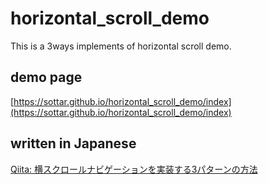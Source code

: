 # horizontal_scroll_demo
This is a 3ways implements of horizontal scroll demo.

## demo page
[https://sottar.github.io/horizontal_scroll_demo/index](https://sottar.github.io/horizontal_scroll_demo/index)

## written in Japanese
[Qiita: 横スクロールナビゲーションを実装する3パターンの方法](http://qiita.com/ohrst/items/f6ee7426d05b47fbf7fb)
